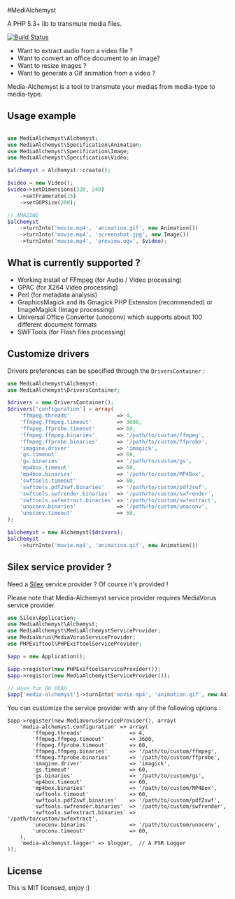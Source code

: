 #MediAlchemyst

A PHP 5.3+ lib to transmute media files.

[![Build Status](https://travis-ci.org/alchemy-fr/Media-Alchemyst.png?branch=master)](http://travis-ci.org/alchemy-fr/Media-Alchemyst)

* Want to extract audio from a video file ?
* Want to convert an office document to an image?
* Want to resize images ?
* Want to generate a Gif animation from a video ?

Media-Alchemyst is a tool to transmute your medias from media-type to
media-type.

## Usage example

```php

use MediaAlchemyst\Alchemyst;
use MediaAlchemyst\Specification\Animation;
use MediaAlchemyst\Specification\Image;
use MediaAlchemyst\Specification\Video;

$alchemyst = Alchemyst::create();

$video = new Video();
$video->setDimensions(320, 240)
    ->setFramerate(15)
    ->setGOPSize(200);

// AMAZING
$alchemyst
    ->turnInto('movie.mp4', 'animation.gif', new Animation())
    ->turnInto('movie.mp4', 'screenshot.jpg', new Image())
    ->turnInto('movie.mp4', 'preview.ogv', $video);

```

## What is currently supported ?

* Working install of FFmpeg (for Audio / Video processing)
* GPAC (for X264 Video processing)
* Perl (for metadata analysis)
* GraphicsMagick and its Gmagick PHP Extension (recommended) or ImageMagick (Image processing)
* Universal Office Converter (unoconv) which supports about 100 different document formats
* SWFTools (for Flash files processing)

## Customize drivers

Drivers preferences can be specified through the `DriversContainer` :

```php
use MediaAlchemyst\Alchemyst;
use MediaAlchemyst\DriversContainer;

$drivers = new DriversContainer();
$drivers['configuration'] = array(
    'ffmpeg.threads'               => 4,
    'ffmpeg.ffmpeg.timeout'        => 3600,
    'ffmpeg.ffprobe.timeout'       => 60,
    'ffmpeg.ffmpeg.binaries'       => '/path/to/custom/ffmpeg',
    'ffmpeg.ffprobe.binaries'      => '/path/to/custom/ffprobe',
    'imagine.driver'               => 'imagick',
    'gs.timeout'                   => 60,
    'gs.binaries'                  => '/path/to/custom/gs',
    'mp4box.timeout'               => 60,
    'mp4box.binaries'              => '/path/to/custom/MP4Box',
    'swftools.timeout'             => 60,
    'swftools.pdf2swf.binaries'    => '/path/to/custom/pdf2swf',
    'swftools.swfrender.binaries'  => '/path/to/custom/swfrender',
    'swftools.swfextract.binaries' => '/path/to/custom/swfextract',
    'unoconv.binaries'             => '/path/to/custom/unoconv',
    'unoconv.timeout'              => 60,
);

$alchemyst = new Alchemyst($drivers);
$alchemyst
    ->turnInto('movie.mp4', 'animation.gif', new Animation())
```

## Silex service provider ?

Need a [Silex](silex.sensiolabs.org) service provider ? Of course it's provided !

Please note that Media-Alchemyst service provider requires MediaVorus service
provider.

```php
use Silex\Application;
use MediaAlchemyst\Alchemyst;
use MediaAlchemyst\MediaAlchemystServiceProvider;
use MediaVorus\MediaVorusServiceProvider;
use PHPExiftool\PHPExiftoolServiceProvider;

$app = new Application();

$app->register(new PHPExiftoolServiceProvider());
$app->register(new MediaAlchemystServiceProvider());

// Have fun OH YEAH
$app['media-alchemyst']->turnInto('movie.mp4', 'animation.gif', new Animation());
```

You can customize the service provider with any of the following options :

```
$app->register(new MediaVorusServiceProvider(), array(
    'media-alchemyst.configuration' => array(
        'ffmpeg.threads'               => 4,
        'ffmpeg.ffmpeg.timeout'        => 3600,
        'ffmpeg.ffprobe.timeout'       => 60,
        'ffmpeg.ffmpeg.binaries'       => '/path/to/custom/ffmpeg',
        'ffmpeg.ffprobe.binaries'      => '/path/to/custom/ffprobe',
        'imagine.driver'               => 'imagick',
        'gs.timeout'                   => 60,
        'gs.binaries'                  => '/path/to/custom/gs',
        'mp4box.timeout'               => 60,
        'mp4box.binaries'              => '/path/to/custom/MP4Box',
        'swftools.timeout'             => 60,
        'swftools.pdf2swf.binaries'    => '/path/to/custom/pdf2swf',
        'swftools.swfrender.binaries'  => '/path/to/custom/swfrender',
        'swftools.swfextract.binaries' => '/path/to/custom/swfextract',
        'unoconv.binaries'             => '/path/to/custom/unoconv',
        'unoconv.timeout'              => 60,
    ),
    'media-alchemyst.logger' => $logger,  // A PSR Logger
));
```

## License

This is MIT licensed, enjoy :)
